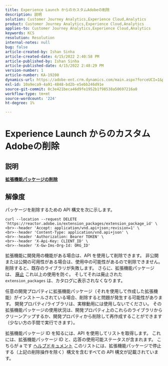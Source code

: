 ```yaml
---
title: Experience Launch からのカスタムAdobeの削除
description: 説明
solution: Customer Journey Analytics,Experience Cloud,Analytics
product: Customer Journey Analytics,Experience Cloud,Analytics
applies-to: Customer Journey Analytics,Experience Cloud,Analytics
keywords: KCS
resolution: Resolution
internal-notes: null
bug: false
article-created-by: Ishan Sinha
article-created-date: 4/15/2022 2:40:58 PM
article-published-by: Ishan Sinha
article-published-date: 4/15/2022 2:48:29 PM
version-number: 1
article-number: KA-19200
dynamics-url: https://adobe-ent.crm.dynamics.com/main.aspx?forceUCI=1&pagetype=entityrecord&etn=knowledgearticle&id=d53e500b-cabc-ec11-983f-0022480b4e7f
exl-id: 10a9eca9-4a91-4848-bd2b-e5ebb246d91e
source-git-commit: 0c3e421beca46d9fe1952b1f98538a50697216a0
workflow-type: tm+mt
source-wordcount: '224'
ht-degree: 1%

---
```


# Experience Launch からのカスタムAdobeの削除

## 説明

<u><b>拡張機能パッケージの削除</b></u>

## 解像度


パッケージを削除するための API 構文を次に示します。


```
curl --location --request DELETE 'https://reactor.adobe.io/extension_packages/extension_package_id' \
<br>--header 'Accept: application/vnd.api+json;revision=1' \
<br>--header 'Content-Type: application/vnd.api+json' \
<br>--header 'Authorization: Bearer TOKEN' \
<br>--header 'X-Api-Key: CLIENT_ID' \
<br>--header 'X-Gw-Ims-Org-Id: ORG_ID'
```


拡張機能に開発用の機能がある場合は、API を使用して削除できます。 非公開または公開の可用性がある場合は、使用中の可能性があるので削除できません。削除すると、既存のライブラリが失敗します。 さらに、拡張機能パッケージは、 [廃止](https://experienceleague.adobe.com/docs/experience-platform/tags/api/endpoints/extension-packages.html?lang=en#discontinue) これ以上の使用を防ぐ。 そしてそれは廃止された `extension_packages` は、カタログに表示されなくなります。

任意の開発プロパティに拡張機能パッケージ（それを使用して作成した拡張機能）がインストールされている場合、削除すると問題が発生する可能性があります。 開発プロパティ/ライブラリは、実稼動用には使用しないでください。 その拡張機能パッケージの使用状況は、開発プロパティ上のこれらのライブラリからクリーンアップするか、開発プロパティから削除して再作成することができます（少ない方の手間で実行できます）。

拡張機能パッケージ ID を知るには、API を使用してリストを取得します。 これには、拡張機能パッケージ ID と、応答の使用可能ステータスが含まれます。 こちらが a です [ヘルプドキュメント](https://experienceleague.adobe.com/docs/experience-platform/tags/api/endpoints/extension-packages.html?lang=en#list) このリストには、拡張機能パッケージで停止する（上記の削除操作を除く）構文を含むすべての API 構文が記載されています。
